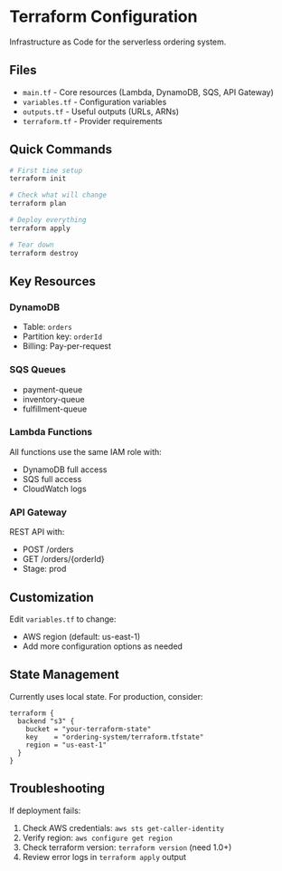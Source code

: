 # Terraform Configuration

Infrastructure as Code for the serverless ordering system.

## Files

- `main.tf` - Core resources (Lambda, DynamoDB, SQS, API Gateway)
- `variables.tf` - Configuration variables
- `outputs.tf` - Useful outputs (URLs, ARNs)
- `terraform.tf` - Provider requirements

## Quick Commands

```bash
# First time setup
terraform init

# Check what will change
terraform plan

# Deploy everything
terraform apply

# Tear down
terraform destroy
```

## Key Resources

### DynamoDB
- Table: `orders`
- Partition key: `orderId`
- Billing: Pay-per-request

### SQS Queues
- payment-queue
- inventory-queue
- fulfillment-queue

### Lambda Functions
All functions use the same IAM role with:
- DynamoDB full access
- SQS full access
- CloudWatch logs

### API Gateway
REST API with:
- POST /orders
- GET /orders/{orderId}
- Stage: prod

## Customization

Edit `variables.tf` to change:
- AWS region (default: us-east-1)
- Add more configuration options as needed

## State Management

Currently uses local state. For production, consider:
```hcl
terraform {
  backend "s3" {
    bucket = "your-terraform-state"
    key    = "ordering-system/terraform.tfstate"
    region = "us-east-1"
  }
}
```

## Troubleshooting

If deployment fails:
1. Check AWS credentials: `aws sts get-caller-identity`
2. Verify region: `aws configure get region`
3. Check terraform version: `terraform version` (need 1.0+)
4. Review error logs in `terraform apply` output